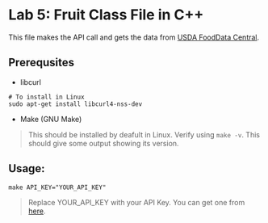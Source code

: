 # Lab 5: Fruit Class File in C++
This file makes the API call and gets the data from [USDA FoodData Central](https://fdc.nal.usda.gov/fdc-app.html#/).

## Prerequsites
- libcurl
```
# To install in Linux
sudo apt-get install libcurl4-nss-dev
```
- Make (GNU Make)
> This should be installed by deafult in Linux. Verify using ```make -v```. This should give some output showing its version.

## Usage:
```
make API_KEY="YOUR_API_KEY"
```
> Replace YOUR_API_KEY with your API Key. You can get one from [here](https://www.ers.usda.gov/developer/data-apis/#apiForm).